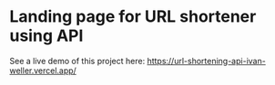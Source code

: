 # Landing page for URL shortener using API

See a live demo of this project here:
https://url-shortening-api-ivan-weller.vercel.app/
